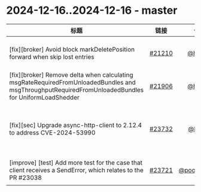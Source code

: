 # 2024-12-16..2024-12-16 - master
| 标题 | 链接 | 作者 | 标签 |
| - | :--: | :--: | - |
| [fix][broker] Avoid block markDeletePosition forward when skip lost entries | [#21210](https://github.com/apache/pulsar/pull/21210) | [@hanmz](https://github.com/hanmz) | `release/blocker` `doc-not-needed` `triage/lhotari/important` `cherry-picked/branch-4.0` `release/4.0.2`  | 
| [fix][broker] Remove delta when calculating msgRateRequiredFromUnloadedBundles and msgThroughputRequiredFromUnloadedBundles for UniformLoadShedder | [#21906](https://github.com/apache/pulsar/pull/21906) | [@hanmz](https://github.com/hanmz) | `doc-not-needed` `ready-to-test`  | 
| [fix][sec] Upgrade async-http-client to 2.12.4 to address CVE-2024-53990 | [#23732](https://github.com/apache/pulsar/pull/23732) | [@lhotari](https://github.com/lhotari) | `doc-not-needed` `ready-to-test` `cherry-picked/branch-3.0` `cherry-picked/branch-3.3` `cherry-picked/branch-4.0` `release/3.0.9` `release/3.3.4` `release/4.0.2`  | 
| [improve] [test] Add more test for the case that client receives a SendError, which relates to the PR #23038 | [#23721](https://github.com/apache/pulsar/pull/23721) | [@poorbarcode](https://github.com/poorbarcode) | `area/test` `doc-not-needed` `ready-to-test` `cherry-picked/branch-4.0` `release/4.0.2`  | 
